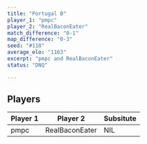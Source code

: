 ```yaml
---
title: "Portugal B"
player_1: "pmpc"
player_2: "RealBaconEater"
match_difference: "0-1"
map_difference: "0-3"
seed: "#118"
average_elo: "1163"
excerpt: "pmpc and RealBaconEater"
status: "DNQ"

---
```

## Players

| Player 1 | Player 2 | Subsitute |
| -- | -- | -- |
| pmpc | RealBaconEater | NIL |
